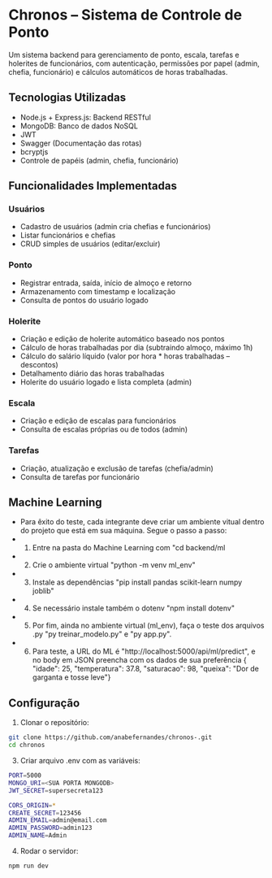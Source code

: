 # Chronos – Sistema de Controle de Ponto

Um sistema backend para gerenciamento de ponto, escala, tarefas e holerites de funcionários, com autenticação, permissões por papel (admin, chefia, funcionário) e cálculos automáticos de horas trabalhadas.


## Tecnologias Utilizadas

- Node.js + Express.js: Backend RESTful
- MongoDB: Banco de dados NoSQL
- JWT 
- Swagger (Documentação das rotas)
- bcryptjs 
- Controle de papéis (admin, chefia, funcionário)

## Funcionalidades Implementadas
### Usuários
- Cadastro de usuários (admin cria chefias e funcionários)
- Listar funcionários e chefias
- CRUD simples de usuários (editar/excluir)

### Ponto

- Registrar entrada, saída, início de almoço e retorno
- Armazenamento com timestamp e localização
- Consulta de pontos do usuário logado

### Holerite

- Criação e edição de holerite automático baseado nos pontos
- Cálculo de horas trabalhadas por dia (subtraindo almoço, máximo 1h)
- Cálculo do salário líquido (valor por hora * horas trabalhadas – descontos)
- Detalhamento diário das horas trabalhadas
- Holerite do usuário logado e lista completa (admin)

### Escala

- Criação e edição de escalas para funcionários 
- Consulta de escalas próprias ou de todos (admin)

### Tarefas  

- Criação, atualização e exclusão de tarefas (chefia/admin)
- Consulta de tarefas por funcionário

## Machine Learning

- Para êxito do teste, cada integrante deve criar um ambiente vitual dentro do projeto que está em sua máquina. Segue o passo a passo:
- 1. Entre na pasta do Machine Learning com "cd backend/ml
- 2. Crie o ambiente virtual "python -m venv ml_env"
- 3. Instale as dependências "pip install pandas scikit-learn numpy joblib"
- 4. Se necessário instale também o dotenv "npm install dotenv"
- 5. Por fim, ainda no ambiente virtual (ml_env), faça o teste dos arquivos .py 
"py treinar_modelo.py" e "py app.py".
- 6. Para teste, a URL do ML é "http://localhost:5000/api/ml/predict", 
e no body em JSON preencha com os dados de sua preferência
{ "idade": 25, "temperatura": 37.8, "saturacao": 98, "queixa": "Dor de garganta e tosse leve"} 

## Configuração

1. Clonar o repositório:

```bash
git clone https://github.com/anabefernandes/chronos-.git
cd chronos
```
3. Criar arquivo .env com as variáveis:

```bash
PORT=5000
MONGO_URI=<SUA PORTA MONGODB>
JWT_SECRET=supersecreta123

CORS_ORIGIN=*
CREATE_SECRET=123456
ADMIN_EMAIL=admin@email.com
ADMIN_PASSWORD=admin123
ADMIN_NAME=Admin

```
4. Rodar o servidor:

```bash
npm run dev

```

